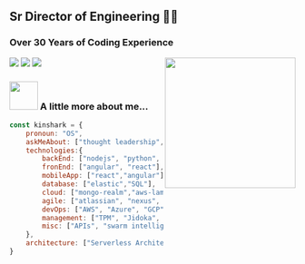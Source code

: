 

## Sr Director of Engineering 👨‍💻
### Over 30 Years of Coding Experience
<img align='right' src="https://media.giphy.com/media/M9gbBd9nbDrOTu1Mqx/giphy.gif" width="230">

[![](https://img.shields.io/badge/LinkedIn-MrSeanH-blue)](https://www.linkedin.com/in/mrseanh/) [![](https://img.shields.io/badge/Resume-Short-orange)](https://kinshark.github.io/kinshark/SeanH_Short.pdf) [![](https://img.shields.io/badge/Resume-Long-red)](https://kinshark.github.io/kinshark/SeanH_Long.pdf)

### <img src="https://media.giphy.com/media/VgCDAzcKvsR6OM0uWg/giphy.gif" width="50"> A little more about me...  

```javascript
const kinshark = {
    pronoun: "OS",
    askMeAbout: ["thought leadership", "scaled agile", "ITIL"],
    technologies:{
        backEnd: ["nodejs", "python", "c#"],
        fronEnd: ["angular", "react"],
        mobileApp: ["react","angular"],
        database: ["elastic","SQL"],
        cloud: ["mongo-realm","aws-lambda"],
        agile: ["atlassian", "nexus", "SAFe 5.1"],
        devOps: ["AWS", "Azure", "GCP", "kubernetes"],
        management: ["TPM", "Jidoka", "Kaizen"],
        misc: ["APIs", "swarm intelligence"]
    },
    architecture: ["Serverless Architecture", "microservices"],
}
```
